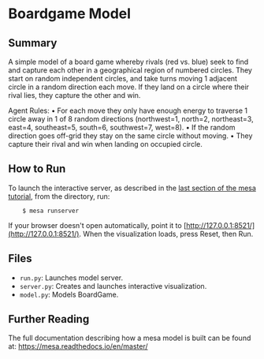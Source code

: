 # Boardgame Model

## Summary

A simple model of a board game whereby rivals (red vs. blue) seek to find and capture each
other in a geographical region of numbered circles. They start on random independent circles,
and take turns moving 1 adjacent circle in a random direction each move. If they land on a circle
where their rival lies, they capture the other and win.

Agent Rules:
• For each move they only have enough energy to traverse 1 circle away in 1 of 8 random
directions (northwest=1, north=2, northeast=3, east=4, southeast=5, south=6,
southwest=7, west=8).
• If the random direction goes off-grid they stay on the same circle without moving.
• They capture their rival and win when landing on occupied circle.

## How to Run

To launch the interactive server, as described in the [last section of the  mesa tutorial](http://mesa.readthedocs.io/en/latest/intro-tutorial.html#adding-visualization), from the directory, run:

```
    $ mesa runserver
```

If your browser doesn't open automatically, point it to [http://127.0.0.1:8521/](http://127.0.0.1:8521/). When the visualization loads, press Reset, then Run.


## Files

* ``run.py``: Launches model server.
* ``server.py``: Creates and launches interactive visualization.
* ``model.py``: Models BoardGame.


## Further Reading

The full documentation describing how a mesa model is built can be found at:
https://mesa.readthedocs.io/en/master/



